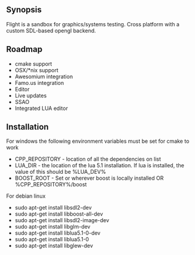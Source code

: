 ## Synopsis

Flight is a sandbox for graphics/systems testing. Cross platform with a custom SDL-based opengl backend. 

## Roadmap

- cmake support
- OSX/*nix support
- Awesomium integration
- Famo.us integration
- Editor
- Live updates
- SSAO 
- Integrated LUA editor


## Installation

For windows the following environment variables must be set for cmake to work
- CPP_REPOSITORY - location of all the dependencies on list
- LUA_DIR - the location of the lua 5.1 installation. If lua is installed, the value of this should be %LUA_DEV%
- BOOST_ROOT - Set or wherever boost is locally installed OR %CPP_REPOSITORY%/boost

For debian linux
- sudo apt-get install libsdl2-dev
- sudo apt-get install libboost-all-dev
- sudo apt-get install libsdl2-image-dev
- sudo apt-get install libglm-dev
- sudo apt-get install liblua5.1-0-dev
- sudo apt-get install liblua5.1-0
- sudo apt-get install libglew-dev
